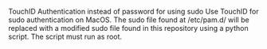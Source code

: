 TouchID Authentication instead of password for using sudo
Use TouchID for sudo authentication on MacOS. The sudo file found at /etc/pam.d/ will be replaced with a modified sudo file found in this repository using a python script. The script must run as root.
